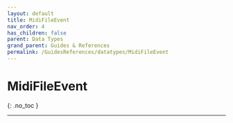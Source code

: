 ```yaml
---
layout: default
title: MidiFileEvent
nav_order: 4
has_children: false
parent: Data Types
grand_parent: Guides & References
permalink: /GuidesReferences/datatypes/MidiFileEvent
---
```


# MidiFileEvent
{: .no_toc }

---

